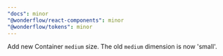 ```yaml
---
"docs": minor
"@wonderflow/react-components": minor
"@wonderflow/tokens": minor
---
```


Add new Container `medium` size. The old `medium` dimension is now 'small'.
